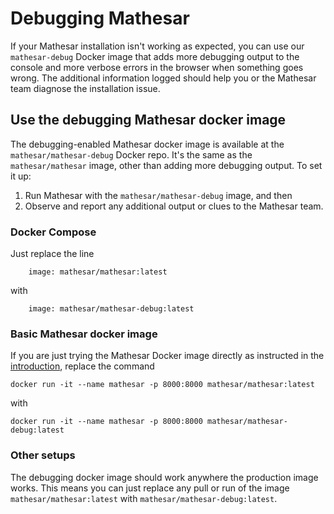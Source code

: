 # Debugging Mathesar

If your Mathesar installation isn't working as expected, you can use our `mathesar-debug` Docker image that adds more debugging output to the console and more verbose errors in the browser when something goes wrong. The additional information logged should help you or the Mathesar team diagnose the installation issue.

## Use the debugging Mathesar docker image

The debugging-enabled Mathesar docker image is available at the `mathesar/mathesar-debug` Docker repo. It's the same as the `mathesar/mathesar` image, other than adding more debugging output. To set it up:

1. Run Mathesar with the `mathesar/mathesar-debug` image, and then
1. Observe and report any additional output or clues to the Mathesar team.

### Docker Compose

Just replace the line

```
    image: mathesar/mathesar:latest
```

with

```
    image: mathesar/mathesar-debug:latest
```

### Basic Mathesar docker image

If you are just trying the Mathesar Docker image directly as instructed in the [introduction](../index.md#try-locally), replace the command

```
docker run -it --name mathesar -p 8000:8000 mathesar/mathesar:latest
```

with 

```
docker run -it --name mathesar -p 8000:8000 mathesar/mathesar-debug:latest
```

### Other setups

The debugging docker image should work anywhere the production image works. This means you can just replace any pull or run of the image `mathesar/mathesar:latest` with `mathesar/mathesar-debug:latest`.
